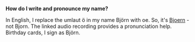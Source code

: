 **How do I write and pronounce my name?**

In English, I replace the umlaut ö in my name Björn with oe. So, it's [Bjoern](http://ipa-reader.xyz/?text=%CB%88bj%C5%93%CA%81n&voice=Joanna) - not Bjorn. The linked audio recording provides a pronunciation help. Birthday cards, I sign as Björn.

<!--
**BHFock/BHFock** is a ✨ _special_ ✨ repository because its `README.md` (this file) appears on your GitHub profile.

Here are some ideas to get you started:

- 🔭 I’m currently working on ...
- 🌱 I’m currently learning ...
- 👯 I’m looking to collaborate on ...
- 🤔 I’m looking for help with ...
- 💬 Ask me about ...
- 📫 How to reach me: ...
- 😄 Pronouns: ...
- ⚡ Fun fact: ...
-->
